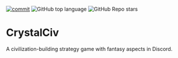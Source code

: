 [![commit](https://img.shields.io/github/last-commit/Lunari8546/CrystalCiv?style=for-the-badge)](https://github.com/Lunari8546/CrystalCiv)
![GitHub top language](https://img.shields.io/github/languages/top/Lunari8546/CrystalCiv?style=for-the-badge)
![GitHub Repo stars](https://img.shields.io/github/stars/Lunari8546/CrystalCiv?style=for-the-badge)

# CrystalCiv
A civilization-building strategy game with fantasy aspects in Discord.